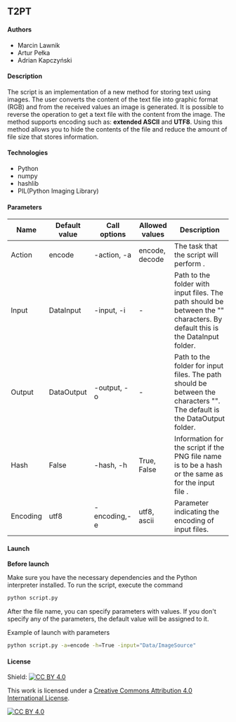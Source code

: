 ## T2PT
#### Authors
- Marcin Lawnik
- Artur Pełka
- Adrian Kapczyński
#### Description
The script is an implementation of a new method for storing text using images. The user converts the content of the text file into graphic format (RGB) and from the received values an image is generated. It is possible to reverse the operation to get a text file with the content from the image. The method supports encoding such as: **extended ASCII** and **UTF8**. Using this method allows you to hide the contents of the file and reduce the amount of file size that stores information.

#### Technologies
- Python
- numpy
- hashlib
- PIL(Python Imaging Library)
#### Parameters
| Name     | Default value | Call options | Allowed values | Description                                                                                                                 |
| -------- | ------------- | ------------ | -------------- | --------------------------------------------------------------------------------------------------------------------------- |
| Action   | encode        | -action, -a  | encode, decode | The task that the script will perform    .                                                                                  |
| Input    | DataInput     | -input, -i   | -              | Path to the folder with input files. The path should be between the "" characters. By default this is the DataInput folder. |
| Output   | DataOutput    | -output, -o  | -              | Path to the folder for input files. The path should be between the characters "". The default is the DataOutput folder.     |
| Hash     | False         | -hash, -h    | True, False    | Information for the script if the PNG file name is to be a hash or the same as for the input file .                         |
| Encoding | utf8          | -encoding,-e | utf8, ascii    | Parameter indicating the encoding of input files.                                                                           |

#### Launch
**Before launch** 

Make sure you have the necessary dependencies and the Python interpreter installed.
To run the script, execute the command
```bash
python script.py
```
After the file name, you can specify parameters with values. If you don't specify any of the parameters, the default value will be assigned to it.

Example of launch with parameters
```bash
python script.py -a=encode -h=True -input="Data/ImageSource"
```
#### License
Shield: [![CC BY 4.0][cc-by-shield]][cc-by]

This work is licensed under a [Creative Commons Attribution 4.0 International
License][cc-by].

[![CC BY 4.0][cc-by-image]][cc-by]

[cc-by]: http://creativecommons.org/licenses/by/4.0/
[cc-by-image]: https://i.creativecommons.org/l/by/4.0/88x31.png
[cc-by-shield]: https://img.shields.io/badge/License-CC%20BY%204.0-lightgrey.svg

